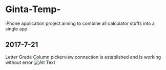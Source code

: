 # Ginta-Temp-
iPhone application project aiming to combine all calculator stuffs into a single app

## 2017-7-21
Letter Grade Column pickerview connection is established and is working without error
![Alt Text](https://github.com/timingsniper/Ginta-Temp-/blob/master/20170721.png) 
